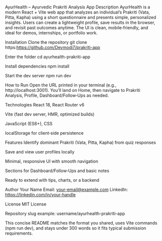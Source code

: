 AyurHealth – Ayurvedic Prakriti Analysis App
Description
AyurHealth is a modern React + Vite web app that analyzes an individual’s Prakriti (Vata, Pitta, Kapha) using a short questionnaire and presents simple, personalized insights. Users can create a lightweight profile, save results in the browser, and revisit past outcomes anytime. The UI is clean, mobile‑friendly, and ideal for demos, internships, or portfolio work.

Installation
Clone the repository
git clone https:https://github.com/Devmodi7/prakriti-app

Enter the folder
cd ayurhealth-prakriti-app

Install dependencies
npm install

Start the dev server
npm run dev

How to Run
Open the URL printed in your terminal (e.g., http://localhost:3001). You’ll land on Home, then navigate to Prakriti Analysis, Profile, Dashboard/Follow‑Ups as needed.

Technologies
React 18, React Router v6

Vite (fast dev server, HMR, optimized builds)

JavaScript (ES6+), CSS

localStorage for client‑side persistence

Features
Identify dominant Prakriti (Vata, Pitta, Kapha) from quiz responses

Save and view user profiles locally

Minimal, responsive UI with smooth navigation

Sections for Dashboard/Follow‑Ups and basic notes

Ready to extend with tips, charts, or a backend

Author
Your Name
Email: your-email@example.com
LinkedIn: https://linkedin.com/in/your-handle

License
MIT License

Repository slug example: username/ayurhealth-prakriti-app

This concise README matches the format you shared, uses Vite commands (npm run dev), and stays under 300 words so it fits typical submission requirements.
